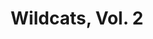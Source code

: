 ---
title: "Wildcats, Vol. 2"
issue: "26"
issue_nr: 26
full_title: Battery Park
subtitle: ""
story_arc: ""
crossover: ""
variant: ""
publisher: DC Comics
creators: 
  - Joe Casey
  - Sean Phillips
release_date: Oct 2001
release_year: 2001
genre:
  - Action
  - Adventure
  - Super-Heroes
format: Comic
pages: 32
signed_by: ""
price: 2.5
---